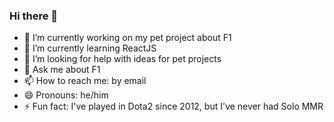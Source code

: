 ### Hi there 👋

- 🔭 I’m currently working on my pet project about F1
- 🌱 I’m currently learning ReactJS
- 🤔 I’m looking for help with ideas for pet projects
- 💬 Ask me about F1
- 📫 How to reach me: by email
- 😄 Pronouns: he/him
- ⚡ Fun fact: I've played in Dota2 since 2012, but I've never had Solo MMR

<!-- - 👯 I’m looking to collaborate on ...-->
<!--
-->
